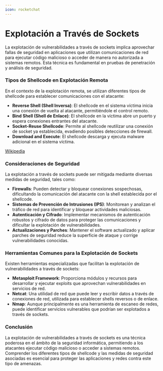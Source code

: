 ```yaml
---
icon: rocketchat
---
```


# Explotación a Través de Sockets

La explotación de vulnerabilidades a través de sockets implica aprovechar fallas de seguridad en aplicaciones que utilizan comunicaciones de red para ejecutar código malicioso o acceder de manera no autorizada a sistemas remotos. Esta técnica es fundamental en pruebas de penetración y análisis de seguridad.

### Tipos de Shellcode en Explotación Remota

En el contexto de la explotación remota, se utilizan diferentes tipos de shellcode para establecer comunicaciones con el atacante:

* **Reverse Shell (Shell Inversa)**: El shellcode en el sistema víctima inicia una conexión de vuelta al atacante, permitiéndole el control remoto.
* **Bind Shell (Shell de Enlace)**: El shellcode en la víctima abre un puerto y espera conexiones entrantes del atacante.
* **Socket-Reuse Shellcode**: Permite al shellcode reutilizar una conexión de socket ya establecida, evadiendo posibles detecciones de firewall.
* **Download and Execute**: El shellcode descarga y ejecuta malware adicional en el sistema víctima.

[Wikipedia](https://en.wikipedia.org/wiki/Shellcode?utm_source=chatgpt.com)

### Consideraciones de Seguridad

La explotación a través de sockets puede ser mitigada mediante diversas medidas de seguridad, tales como:

* **Firewalls**: Pueden detectar y bloquear conexiones sospechosas, dificultando la comunicación del atacante con la shell establecida por el shellcode.
* **Sistemas de Prevención de Intrusiones (IPS)**: Monitorean y analizan el tráfico de red para identificar y bloquear actividades maliciosas.
* **Autenticación y Cifrado**: Implementar mecanismos de autenticación robustos y cifrado de datos para proteger las comunicaciones y dificultar la explotación de vulnerabilidades.
* **Actualizaciones y Parches**: Mantener el software actualizado y aplicar parches de seguridad reduce la superficie de ataque y corrige vulnerabilidades conocidas.

### Herramientas Comunes para la Explotación de Sockets

Existen herramientas especializadas que facilitan la explotación de vulnerabilidades a través de sockets:

* **Metasploit Framework**: Proporciona módulos y recursos para desarrollar y ejecutar exploits que aprovechan vulnerabilidades en servicios de red.
* **Netcat**: Una utilidad de red que puede leer y escribir datos a través de conexiones de red, utilizada para establecer shells reversos o de enlace.
* **Nmap**: Aunque principalmente es una herramienta de escaneo de redes, puede identificar servicios vulnerables que podrían ser explotados a través de sockets.

### Conclusión

La explotación de vulnerabilidades a través de sockets es una técnica poderosa en el ámbito de la seguridad informática, permitiendo a los atacantes ejecutar código malicioso o acceder a sistemas remotos. Comprender los diferentes tipos de shellcode y las medidas de seguridad asociadas es esencial para proteger las aplicaciones y redes contra este tipo de amenazas.
